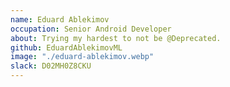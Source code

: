 ```yaml
---
name: Eduard Ablekimov
occupation: Senior Android Developer
about: Trying my hardest to not be @Deprecated. 
github: EduardAblekimovML
image: "./eduard-ablekimov.webp"
slack: D02MH0Z8CKU
---
```

